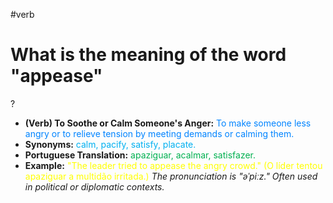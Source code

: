 #verb

# What is the meaning of the word "appease"
?
* **(Verb) To Soothe or Calm Someone's Anger:** <span style="color:rgb(0, 132, 255)">To make someone less angry or to relieve tension by meeting demands or calming them.</span>
* **Synonyms:** <span style="color:rgb(0, 176, 240)">calm, pacify, satisfy, placate.</span>
* **Portuguese Translation:** <span style="color:rgb(0, 176, 80)">apaziguar, acalmar, satisfazer.</span>
* **Example:** <span style="color:rgb(255, 255, 0)">"The leader tried to appease the angry crowd." (O líder tentou apaziguar a multidão irritada.)</span>
*The pronunciation is "əˈpiːz." Often used in political or diplomatic contexts.*
<!--SR:!2025-07-18,10,270-->
